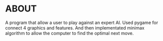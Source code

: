 # ABOUT
A program that allow a user to play against an expert AI. Used pygame for connect 4 graphics and features. And then 
implementated minimax algorithm to allow the computer to find the optimal next move.
